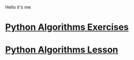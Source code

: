 Hello it's me
# [Python Algorithms Exercises](https://periodic-composer-55b.notion.site/Python-Algorithms-Exercises-e2dd4feaa42c49afa23e84111b88278e?pvs=4)

# [Python Algorithms Lesson](https://periodic-composer-55b.notion.site/Python-Algorithms-a42ec7e9a71a4fb3a78cae8d4feecf45?pvs=4)
